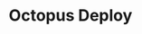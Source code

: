 ---
title: Octopus Deploy
handle: octopus-deploy
notes: Relates to Octopus Deploy the company. Always capitalized.
brief: true
---
